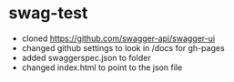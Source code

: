 # swag-test
- cloned https://github.com/swagger-api/swagger-ui
- changed github settings to look in /docs for gh-pages
- added swaggerspec.json to folder
- changed index.html to point to the json file
